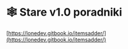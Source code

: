 # 🕸 Stare v1.0 poradniki

[https://lonedev.gitbook.io/itemsadder/](https://lonedev.gitbook.io/itemsadder/)
